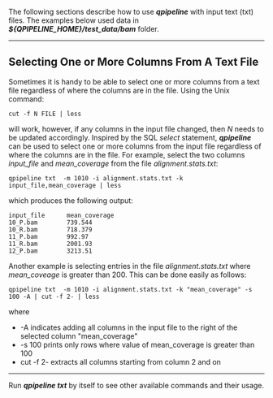 

The following sections describe how to use **_qpipeline_** with input text (txt) files.  The examples below used data in **_${QPIPELINE_HOME}/test_data/bam_** folder.

---
## Selecting One or More Columns From A Text File
Sometimes it is handy to be able to select one or more columns from a text file regardless of where the columns are in the file. Using the Unix command:
```
cut -f N FILE | less
```
will work, however, if any columns in the input file changed, then _N_ needs to be updated accordingly.  Inspired by the SQL _select_ statement, **_qpipeline_** can be used to select one or more columns from the input file regardless of where the columns are in the file.  For example, select the two columns _input_file_ and _mean_coverage_ from the file _alignment.stats.txt_:
```
qpipeline txt  -m 1010 -i alignment.stats.txt -k input_file,mean_coverage | less
```
which produces the following output:
```
input_file      mean_coverage
10_P.bam        739.544
10_R.bam        718.379
11_P.bam        992.97
11_R.bam        2001.93
12_P.bam        3213.51
```

Another example is selecting entries in the file _alignment.stats.txt_ where _mean_coveage_ is greater than 200.    This can be done easily as follows:
```
qpipeline txt  -m 1010 -i alignment.stats.txt -k "mean_coverage" -s 100 -A | cut -f 2- | less
```
where
* -A indicates adding all columns in the input file to the right of the selected column "mean_coverage"
* -s 100 prints only rows where value of mean_coverage is greater than 100
* cut -f 2- extracts all columns starting from column 2 and on

---

Run **_qpipeline txt_** by itself to see other available commands and their usage.


